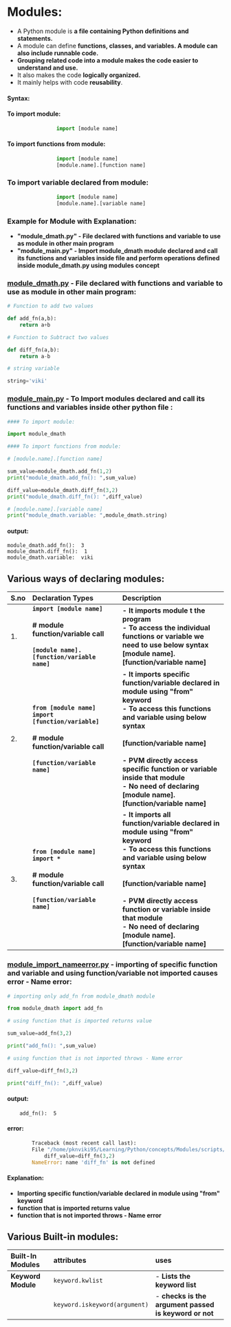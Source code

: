 # Modules:

- A Python module is **a file containing Python definitions and statements.** 
- A module can define **functions, classes, and variables. A module can also include runnable code.**
- **Grouping related code into a module makes the code easier to understand and use.** 
- It also makes the code **logically organized.**
- It mainly helps with code **reusability**.

#### Syntax:

#### To import module:
```python
                import [module name]
```
#### To import functions from module:
```python
                import [module name]
                [module.name].[function name]
```
###  To import variable declared from module:       

```python
                import [module name]
                [module.name].[variable name]
```

### Example for Module with Explanation:

- **"module_dmath.py" - File declared with functions and variable to use as module in other main program**
- **"module_main.py" - Import module_dmath module declared and call its functions and variables inside file and perform operations defined inside module_dmath.py using modules concept**

### [module_dmath.py](https://github.com/pknviki95/Python/tree/main/concepts/Modules/scripts/module_dmath.py) - File declared with functions and variable to use as module in other main program:

```python
# Function to add two values

def add_fn(a,b):
    return a+b

# Function to Subtract two values

def diff_fn(a,b):
    return a-b

# string variable

string='viki'
```

### [module_main.py](https://github.com/pknviki95/Python/tree/main/concepts/Modules/scripts/module_main.py) - To Import modules declared and call its functions and variables inside other python file :

```python
#### To import module:

import module_dmath

#### To import functions from module:

# [module.name].[function name]

sum_value=module_dmath.add_fn(1,2)
print("module_dmath.add_fn(): ",sum_value)

diff_value=module_dmath.diff_fn(3,2)
print("module_dmath.diff_fn(): ",diff_value)

# [module.name].[variable name]
print("module_dmath.variable: ",module_dmath.string)
```

#### output:
```
module_dmath.add_fn():  3
module_dmath.diff_fn():  1
module_dmath.variable:  viki
```
## Various ways of declaring modules:

|S.no|Declaration Types| Description|
|:--|:--| :--|
|1.|**```import [module name]```<br><br># module function/variable call <br><br>```[module name].[function/variable name]```**|  **- It imports module t the program <br> - To access the individual functions or variable we need to use below syntax <br> [module name].[function/variable name]**|
|2.|**```from [module name] import [function/variable]```<br><br># module function/variable call <br><br>```[function/variable name]```** |**- It imports specific function/variable declared in module using "from" keyword <br> - To access this functions and variable using below syntax <br><br> [function/variable name] <br><br> - PVM directly access specific function or variable inside that module <br> - No need of declaring <br> [module name].[function/variable name]** |
|3.|**```from [module name] import *```<br><br># module function/variable call <br><br>```[function/variable name]```** |**- It imports all function/variable declared in module using "from" keyword <br> - To access this functions and variable using below syntax <br><br> [function/variable name] <br><br> - PVM directly access function or variable inside that module <br> - No need of declaring <br> [module name].[function/variable name]** |

### [module_import_nameerror.py](https://github.com/pknviki95/Python/tree/main/concepts/Modules/scripts/module_import_nameerror.py) - importing of specific function and variable and using function/variable not imported causes error - Name error:

```python
# importing only add_fn from module_dmath module

from module_dmath import add_fn

# using function that is imported returns value

sum_value=add_fn(3,2)

print("add_fn(): ",sum_value)

# using function that is not imported throws - Name error

diff_value=diff_fn(3,2)

print("diff_fn(): ",diff_value)
```

#### output:
```
    add_fn():  5         
```

#### error:

```python
        Traceback (most recent call last):
        File "/home/pknviki95/Learning/Python/concepts/Modules/scripts/module_import_nameerror.py", line 17, in <module>
            diff_value=diff_fn(3,2)
        NameError: name 'diff_fn' is not defined
```
#### Explanation:

- **Importing specific function/variable declared in module using "from" keyword**
- **function that is imported returns value**
- **function that is not imported throws - Name error**

## Various Built-in modules:

| Built-In Modules | attributes | uses |
| :---| :--- | :--- |
| **Keyword Module**| ```keyword.kwlist``` | - **Lists the keyword list** |
|                   | ```keyword.iskeyword(argument)``` | - **checks is the argument passed is keyword or not** | 
